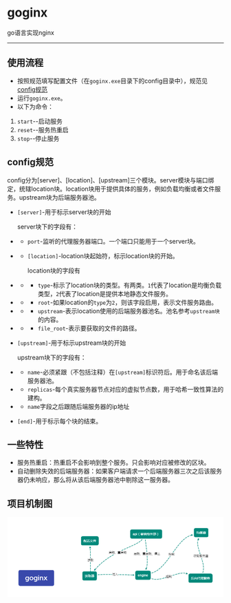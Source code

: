 # goginx
 go语言实现nginx

---
## 使用流程
- 按照规范填写配置文件（在`goginx.exe`目录下的config目录中），规范见 [config规范](#config规范)
- 运行`goginx.exe`。
- 以下为命令：
1. `start`--启动服务
2. `reset`--服务热重启
3. `stop`--停止服务

## config规范
config分为[server]、[location]、[upstream]三个模块。server模块与端口绑定，统辖location块。location块用于提供具体的服务，例如负载均衡或者文件服务。upstream块为后端服务器池。

- `[server]`-用于标示server块的开始

    server块下的字段有：
- - `port`-监听的代理服务器端口。一个端口只能用于一个server块。
- - `[location]`-location块起始符，标示location块的开始。

    location块的字段有
- - - `type`-标示了location块的类型。有两类。`1`代表了location是均衡负载类型，`2`代表了location是提供本地静态文件服务。
- - - `root`-如果location的`type`为`2`，则该字段启用，表示文件服务路由。
- - - `upstream`-表示location使用的后端服务器池名。池名参考`upstream块`的内容。
- - - `file_root`-表示要获取的文件的路径。

- `[upstream]`-用于标示upstream块的开始

  upstream块下的字段有：
- - `name`-必须紧跟（不包括注释）在`[upstream]`标识符后。用于命名该后端服务器池。
- -  `replicas`-每个真实服务器节点对应的虚拟节点数，用于哈希一致性算法的建构。
- - `name`字段之后跟随后端服务器的ip地址

- `[end]`-用于标示每个块的结束。

## 一些特性
- 服务热重启：热重启不会影响到整个服务。只会影响对应被修改的区块。
- 自动删除失效的后端服务器：如果客户端请求一个后端服务器三次之后该服务器仍未响应，那么将从该后端服务器池中剔除这一服务器。

## 项目机制图

![goginx.png](goginx.png)
